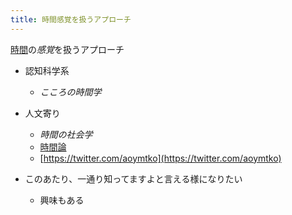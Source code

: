 ```yaml
---
title: 時間感覚を扱うアプローチ
---
```


[時間](%E6%99%82%E9%96%93.md)の*感覚*を扱うアプローチ

* 認知科学系
  
  * *こころの時間学*
* 人文寄り
  
  * *時間の社会学*
  * [時間論](%E6%99%82%E9%96%93%E8%AB%96.md)
  * [https://twitter.com/aoymtko](https://twitter.com/aoymtko)
* このあたり、一通り知ってますよと言える様になりたい
  
  * 興味もある

